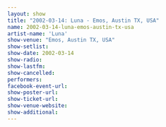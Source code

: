 ```yaml
---
layout: show
title: "2002-03-14: Luna - Emos, Austin TX, USA"
name: 2002-03-14-luna-emos-austin-tx-usa
artist-name: 'Luna'
show-venue: "Emos, Austin TX, USA"
show-setlist: 
show-date: 2002-03-14
show-radio: 
show-lastfm: 
show-cancelled: 
performers: 
facebook-event-url: 
show-poster-url: 
show-ticket-url: 
show-venue-website: 
show-additional: 
---
```


